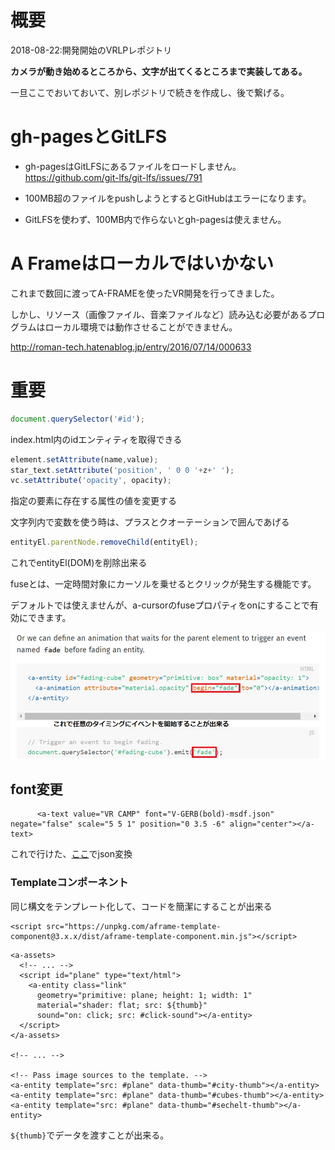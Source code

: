 # 概要

2018-08-22:開発開始のVRLPレポジトリ

**カメラが動き始めるところから、文字が出てくるところまで実装してある。**

一旦ここでおいておいて、別レポジトリで続きを作成し、後で繋げる。


# gh-pagesとGitLFS

- gh-pagesはGitLFSにあるファイルをロードしません。
  https://github.com/git-lfs/git-lfs/issues/791

- 100MB超のファイルをpushしようとするとGitHubはエラーになります。

- GitLFSを使わず、100MB内で作らないとgh-pagesは使えません。

# A Frameはローカルではいかない

これまで数回に渡ってA-FRAMEを使ったVR開発を行ってきました。

しかし、リソース（画像ファイル、音楽ファイルなど）読み込む必要があるプログラムはローカル環境では動作させることができません。

http://roman-tech.hatenablog.jp/entry/2016/07/14/000633

# 重要

```JavaScript
document.querySelector('#id');
```
index.html内のidエンティティを取得できる

```JavaScript
element.setAttribute(name,value);
star_text.setAttribute('position', ' 0 0 '+z+' ');
vc.setAttribute('opacity', opacity);
```
指定の要素に存在する属性の値を変更する

文字列内で変数を使う時は、プラスとクオーテーションで囲んであげる

```JavaScript
entityEl.parentNode.removeChild(entityEl);
```
これでentityEl(DOM)を削除出来る

fuseとは、一定時間対象にカーソルを乗せるとクリックが発生する機能です。

デフォルトでは使えませんが、a-cursorのfuseプロパティをonにすることで有効にできます。

![A-Frameアニメーション自己定義](img/AFrame_event.jpg "アニメーション")

## font変更
```
      <a-text value="VR CAMP" font="V-GERB(bold)-msdf.json" negate="false" scale="5 5 1" position="0 3.5 -6" align="center"></a-text>
```

これで行けた、[ここ](https://msdf-bmfont.donmccurdy.com/)でjson変換

### Templateコンポーネント

同じ構文をテンプレート化して、コードを簡潔にすることが出来る

```
<script src="https://unpkg.com/aframe-template-component@3.x.x/dist/aframe-template-component.min.js"></script>
```

```
<a-assets>
  <!-- ... -->
  <script id="plane" type="text/html">
    <a-entity class="link"
      geometry="primitive: plane; height: 1; width: 1"
      material="shader: flat; src: ${thumb}"
      sound="on: click; src: #click-sound"></a-entity>
  </script>
</a-assets>

<!-- ... -->

<!-- Pass image sources to the template. -->
<a-entity template="src: #plane" data-thumb="#city-thumb"></a-entity>
<a-entity template="src: #plane" data-thumb="#cubes-thumb"></a-entity>
<a-entity template="src: #plane" data-thumb="#sechelt-thumb"></a-entity>
```

`${thumb}`でデータを渡すことが出来る。
